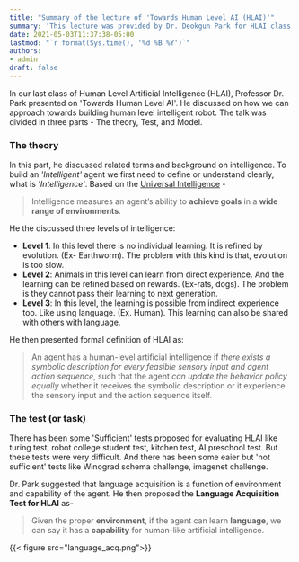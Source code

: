 ```yaml
---
title: "Summary of the lecture of 'Towards Human Level AI (HLAI)'"
summary: 'This lecture was provided by Dr. Deokgun Park for HLAI class.'
date: 2021-05-03T11:37:38-05:00
lastmod: "`r format(Sys.time(), '%d %B %Y')`"
authors:
- admin
draft: false
---
```

In our last class of Human Level Artificial Intelligence (HLAI), Professor Dr. Park presented on 'Towards Human Level AI'. He discussed on how we can approach towards building human level intelligent robot. The talk was divided in three parts - The theory, Test, and Model.

### The theory
In this part, he discussed related terms and background on intelligence. To build an _'Intelligent'_ agent we first need to define or understand clearly, what is _'Intelligence'_. Based on the [Universal Intelligence](https://arxiv.org/pdf/0712.3329.pdf) - 

>Intelligence measures an agent’s ability to **achieve goals** in a **wide range of environments**.

He the discussed three levels of intelligence:
- **Level 1**: In this level there is no individual learning. It is refined by evolution. (Ex- Earthworm). The problem with this kind is that, evolution is too slow.
- **Level 2**: Animals in this level can learn from direct experience. And the learning can be refined based on rewards. (Ex-rats, dogs). The problem is they cannot pass their learning to next generation.
- **Level 3**: In this level, the learning is possible from indirect experience too. Like using language. (Ex. Human). This learning can also be shared with others with language.

He then presented formal definition of HLAI as:

>An agent has a human-level artificial intelligence if _there exists a symbolic description for every feasible sensory input and agent action sequence_, such that the agent _can update the behavior policy equally_ whether it receives the symbolic description or it experience the sensory input and the action sequence itself.

### The test (or task)
There has been some 'Sufficient' tests proposed for evaluating HLAI like turing test, robot college student test, kitchen test, AI preschool test. But these tests were very difficult. And there has been some eaier but 'not sufficient' tests like Winograd schema challenge, imagenet challenge.

Dr. Park suggested that language acquisition is a function of environment and capability of the agent. He then proposed the **Language Acquisition Test for HLAI** as-

>Given the proper **environment**, if the agent can learn **language**, we can say it has a **capability** for human-like artificial intelligence. 

{{< figure src="language_acq.png">}}
